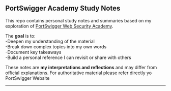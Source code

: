 ## PortSwigger Academy Study Notes 

This repo contains personal study notes and summaries based on my exploration of [PortSwigger Web Security Academy](https://portswigger.net/web-security/learning-paths).
  

The **goal** is to:  
-Deepen my understanding of the material  
-Break down complex topics into my own words  
-Document key takeaways  
-Build a personal reference I can revisit or share with others   

These notes are **my interpretations and reflections** and may differ from official explanations. For authoritative material please refer directly yo PortSwigger Website

---

